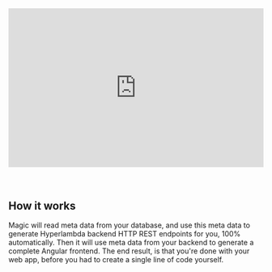 <div style="position:relative; padding-bottom:56.25%; padding-top:30px; height:0; overflow:hidden;margin-top:4rem;margin-bottom:4rem;">
<iframe width="560" height="315" style="position:absolute; top:0; left:0; width:100%; height:100%;" src="https://www.youtube.com/embed/B72cFXb5khI" frameborder="0" allow="accelerometer; autoplay; encrypted-media; gyroscope; picture-in-picture" allowfullscreen></iframe>
</div>

## How it works

Magic will read meta data from your database, and use this meta data to generate Hyperlambda
backend HTTP REST endpoints for you, 100% automatically. Then it will use meta data from
your backend to generate a complete Angular frontend. The end result, is that you're
done with your web app, before you had to create a single line of code yourself.
